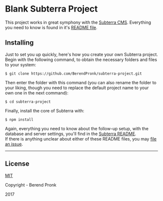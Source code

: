 # Blank Subterra Project
This project works in great symphony with the [Subterra CMS](https://github.com/BerendPronk/subterra). Everything you need to know is found in it's [README file](https://github.com/BerendPronk/subterra#readme).

## Installing
Just to set you up quickly, here's how you create your own Subterra project. Begin with the following command, to obtain the necessary folders and files to your system:

```shell
$ git clone https://github.com/BerendPronk/subterra-project.git
```

Then enter the folder with this command (you can also rename the folder to your liking, though you need to replace the default project name to your own one in the next command):

```shell
$ cd subterra-project
```

Finally, install the core of Subterra with:

```shell
$ npm install
```

Again, everything you need to know about the follow-up setup, with the database and server settings, you'll find in the [Subterra README](https://github.com/BerendPronk/subterra#readme).  
If there is anything unclear about either of these README files, you may [file an issue](https://github.com/BerendPronk/subterra-project/issues).

---

## License
[MIT](https://github.com/BerendPronk/subterra-project/blob/master/LICENSE)

Copyright - Berend Pronk

2017
